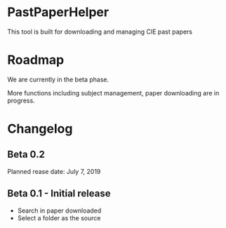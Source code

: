 # PastPaperHelper
This tool is built for downloading and managing CIE past papers

# Roadmap
We are currently in the beta phase.

More functions including subject management, paper downloading are in progress.


# Changelog

## Beta 0.2

Planned rease date: July 7, 2019

## Beta 0.1 - Initial release
- Search in paper downloaded
- Select a folder as the source